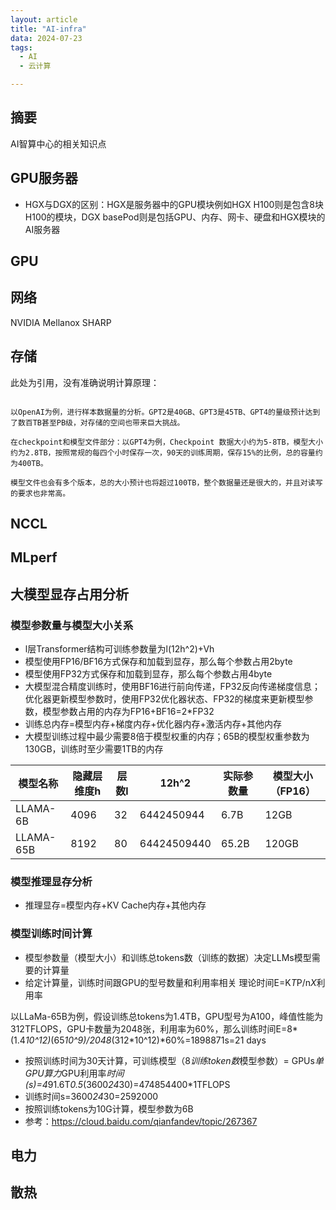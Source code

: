 ```yaml
---
layout: article
title: "AI-infra"
data: 2024-07-23
tags:
  - AI
  - 云计算

---
```



## 摘要

AI智算中心的相关知识点

## GPU服务器

- HGX与DGX的区别：HGX是服务器中的GPU模块例如HGX H100则是包含8块H100的模块，DGX basePod则是包括GPU、内存、网卡、硬盘和HGX模块的AI服务器

## GPU

## 网络

NVIDIA Mellanox SHARP

## 存储

此处为引用，没有准确说明计算原理：

```

以OpenAI为例，进行样本数据量的分析。GPT2是40GB、GPT3是45TB、GPT4的量级预计达到了数百TB甚至PB级，对存储的空间也带来巨大挑战。

在checkpoint和模型文件部分：以GPT4为例，Checkpoint 数据大小约为5-8TB，模型大小约为2.8TB，按照常规的每四个小时保存一次，90天的训练周期，保存15%的比例，总的容量约为400TB。

模型文件也会有多个版本，总的大小预计也将超过100TB，整个数据量还是很大的，并且对读写的要求也非常高。

```

## NCCL

## MLperf

## 大模型显存占用分析

### 模型参数量与模型大小关系

- l层Transformer结构可训练参数量为l(12h^2)+Vh
- 模型使用FP16/BF16方式保存和加载到显存，那么每个参数占用2byte
- 模型使用FP32方式保存和加载到显存，那么每个参数占用4byte
- 大模型混合精度训练时，使用BF16进行前向传递，FP32反向传递梯度信息；优化器更新模型参数时，使用FP32优化器状态、FP32的梯度来更新模型参数，模型参数占用的内存为FP16+BF16=2*FP32
- 训练总内存=模型内存+梯度内存+优化器内存+激活内存+其他内存
- 大模型训练过程中最少需要8倍于模型权重的内存；65B的模型权重参数为130GB，训练时至少需要1TB的内存

| 模型名称 | 隐藏层维度h | 层数l | 12h^2 | 实际参数量 | 模型大小（FP16） |
| -------- | ----------- | ----- | ----- | ---------- | ---------------- |
| LLAMA-6B | 4096        | 32      | 6442450944 | 6.7B      | 12GB       |
| LLAMA-65B| 8192        | 80      | 64424509440 | 65.2B     | 120GB     |

### 模型推理显存分析

- 推理显存=模型内存+KV Cache内存+其他内存

### 模型训练时间计算

- 模型参数量（模型大小）和训练总tokens数（训练的数据）决定LLMs模型需要的计算量
- 给定计算量，训练时间跟GPU的型号数量和利用率相关
理论时间E=K*T*P/n*X*利用率

以LLaMa-65B为例，假设训练总tokens为1.4TB，GPU型号为A100，峰值性能为312TFLOPS，GPU卡数量为2048张，利用率为60%，那么训练时间E=8*(1.4*10^12)*(65*10^9)/2048*(312*10^12)*60%=1898871s=21 days

- 按照训练时间为30天计算，可训练模型（8*训练token数*模型参数）= GPUs*单GPU算力*GPU利用率*时间(s)=4*91.6T*0.5*(3600*24*30)=474854400*1TFLOPS
- 训练时间s=3600*24*30=2592000
- 按照训练tokens为10G计算，模型参数为6B
- 参考：https://cloud.baidu.com/qianfandev/topic/267367

## 电力

## 散热

